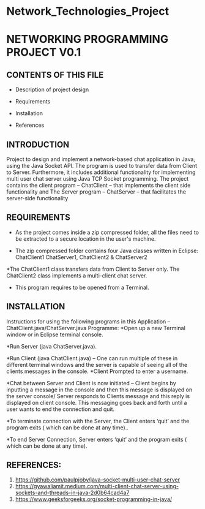 # Network_Technologies_Project
# NETWORKING  PROGRAMMING PROJECT V0.1



## CONTENTS OF THIS FILE

* Description of project design

* Requirements

* Installation

* References


## INTRODUCTION
Project to design and implement a network-based chat application in Java, using the Java Socket API. The program is used to transfer data from Client to Server. Furthermore, it includes additional functionality for implementing multi user chat server using Java TCP Socket programming. 
The project contains the client program – ChatClient – that implements the client side functionality and The Server program – ChatServer – that facilitates the server-side functionality



## REQUIREMENTS



* As the project comes inside a zip compressed folder, all the files need to be extracted to a secure location in the user's machine.

* The zip compressed folder contains four Java classes written in Eclipse: ChatClient1 ChatServer1, ChatClient2 & ChatServer2

*The ChatClient1 class transfers data from Client to Server only. The ChatClient2 class implements a multi-client chat server. 



* This program requires to be opened from a Terminal.







## INSTALLATION

Instructions for using the following programs in this Application – 
ChatClient.java/ChatServer.java Programme:
*Open up a new Terminal window or in Eclipse terminal console.

*Run Server (java ChatServer.java).

*Run Client (java ChatClient.java) – One can run multiple of these in different terminal windows and the server is capable of seeing all of the clients messages in the console.
*Client Prompted to enter a username.

*Chat between Server and Client is now initiated – Client begins by inputting a message in the console and then this message is displayed on the server console/ Server responds to Clients message and this reply is displayed on client console. This messaging goes back and forth until a user wants to end the connection and quit.

*To terminate connection with the Server, the Client enters ‘quit’ and the program exits ( which can be done at any time)..

*To end Server Connection, Server enters ‘quit’ and the program exits ( which can be done at any time).

## REFERENCES:
1)	https://github.com/paulpjoby/java-socket-multi-user-chat-server
2)	https://gyawaliamit.medium.com/multi-client-chat-server-using-sockets-and-threads-in-java-2d0b64cad4a7
3)	https://www.geeksforgeeks.org/socket-programming-in-java/
